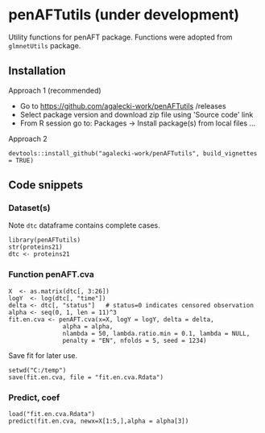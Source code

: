 # penAFTutils (under development)

Utility functions for penAFT package. Functions were adopted from `glmnetUtils` package.

## Installation

Approach 1 (recommended)

* Go to https://github.com/agalecki-work/penAFTutils /releases
* Select package version and download zip file using 'Source code' link
* From R session go to: Packages -> Install package(s) from local files ... 

Approach 2

`devtools::install_github("agalecki-work/penAFTutils", build_vignettes = TRUE)`

## Code snippets

### Dataset(s) 

Note `dtc` dataframe contains complete cases.

```
library(penAFTutils)
str(proteins21)
dtc <- proteins21
```


### Function penAFT.cva


```
X  <- as.matrix(dtc[, 3:26])
logY  <- log(dtc[, "time"]) 
delta <- dtc[, "status"]   # status=0 indicates censored observation 
alpha <- seq(0, 1, len = 11)^3
fit.en.cva <- penAFT.cva(x=X, logY = logY, delta = delta,
               alpha = alpha,
               nlambda = 50, lambda.ratio.min = 0.1, lambda = NULL,
               penalty = "EN", nfolds = 5, seed = 1234)
```

Save fit for later use.

```
setwd("C:/temp")
save(fit.en.cva, file = "fit.en.cva.Rdata")
```

### Predict, coef

```
load("fit.en.cva.Rdata")
predict(fit.en.cva, newx=X[1:5,],alpha = alpha[3])

```